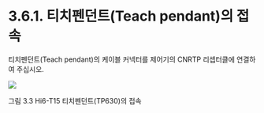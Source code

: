 ﻿# 3.6.1. 티치펜던트(Teach pendant)의 접속

티치펜던트(Teach pendant)의 케이블 커넥터를 제어기의 CNRTP 리셉터클에 연결하여 주십시오.

![](../../_assets/그림_3.5_Hi6-N_(U)_티치펜던트의_접속.png  )

그림 3.3 Hi6-T15 티치펜던트(TP630)의 접속
